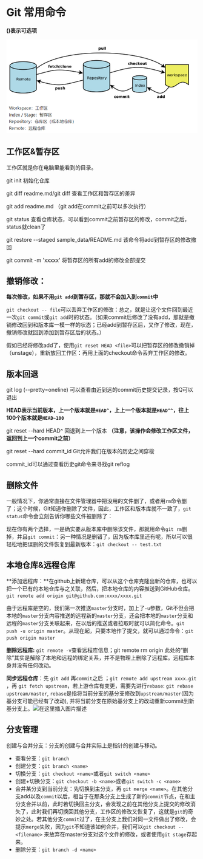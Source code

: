 # Git 常用命令

**()表示可选项**

![image-20220615152415329](.\git_learn.assets\image-20220615152415329.png)

## 工作区&暂存区

工作区就是你在电脑里能看到的目录。

git init 初始化仓库

git diff readme.md/git diff 查看工作区和暂存区的差异

git add readme.md （git add在commit之前可以多次执行）

git status 查看仓库状态，可以看到commit之前暂存区的修改，commit之后，status就clean了

git restore --staged sample_data/README.md 该命令将add到暂存区的修改撤回

git commit -m 'xxxxx' 将暂存区的所有add的修改全部提交

## 撤销修改：

**每次修改，如果不用`git add`到暂存区，那就不会加入到`commit`中**

`git checkout -- file`可以丢弃工作区的修改：总之，就是让这个文件回到最近一次`git commit`或`git add`时的状态。（如果commit后修改了没有add，那就是撤销修改回到和版本库一模一样的状态；已经add到暂存区后，又作了修改，现在，撤销修改就回到添加到暂存区后的状态。）

假如已经将修改add了，使用`git reset HEAD <file>`可以把暂存区的修改撤销掉（unstage），重新放回工作区：再用上面的checkout命令丢弃工作区的修改。

## 版本回退

git log (--pretty=oneline) 可以查看由近到远的commit历史提交记录，按Q可以退出

**HEAD表示当前版本，上一个版本就是`HEAD^`，上上一个版本就是`HEAD^^`，往上100个版本就是`HEAD~100`**

git reset --hard HEAD^ 回退到上一个版本 **（注意，该操作会修改工作区文件，返回到上一个commit之前）**

git reset --hard commit_id Git允许我们在版本的历史之间穿梭

commit_id可以通过查看历史git命令来寻找git reflog

## 删除文件

一般情况下，你通常直接在文件管理器中把没用的文件删了，或者用`rm`命令删了；这个时候，Git知道你删除了文件，因此，工作区和版本库就不一致了，`git status`命令会立刻告诉你哪些文件被删除了：

现在你有两个选择，一是确实要从版本库中删除该文件，那就用命令`git rm`删掉，并且`git commit`：另一种情况是删错了，因为版本库里还有呢，所以可以很轻松地把误删的文件恢复到最新版本：`git checkout -- test.txt`

## 本地仓库&远程仓库

**添加远程库：**在github上新建仓库，可以从这个仓库克隆出新的仓库，也可以把一个已有的本地仓库与之关联，然后，把本地仓库的内容推送到GitHub仓库。`git remote add origin git@github.com:xxxx/xxxx.git`

由于远程库是空的，我们第一次推送`master`分支时，加上了`-u`参数，Git不但会把本地的`master`分支内容推送的远程新的`master`分支，还会把本地的`master`分支和远程的`master`分支关联起来，在以后的推送或者拉取时就可以简化命令。`git push -u origin master`。从现在起，只要本地作了提交，就可以通过命令：`git push origin master`

**删除远程库:** `git remote -v`查看远程库信息；git remote rm origin 此处的“删除”其实是解除了本地和远程的绑定关系，并不是物理上删除了远程库。远程库本身并没有任何改动。

**同步远程仓库**：先 `git add` 再`commit`之后 ；`git remote add upstream xxxx.git` ，再 `git fetch upstream`，若上游仓库有变更，需要先进行`rebase`: `git rebase upstream/master`, `rebase`是指将当前分支的基分支修改到`upstream/master`(因为基分支可能已经有了改动), 并将当前分支在原始基分支上的改动重新commit到新基分支上。![在这里插入图片描述](https://img-blog.csdnimg.cn/12b959efcc454da5a15b9fdec493d61b.png?)

## 分支管理

创建与合并分支：分支的创建与合并实际上是指针的创建与移动。

- 查看分支：`git branch`
- 创建分支：`git branch <name>`
- 切换分支：`git checkout <name>`或者`git switch <name>`
- 创建+切换分支：`git checkout -b <name>`或者`git switch -c <name>`
- 合并某分支到当前分支：先切换到主分支，再 `git merge <name>`。在其他分支add以及`commit`以后，相当于在那条分支上生成了新的`commit`节点，在和主分支合并以前，此时若切换回主分支，会发现之前在其他分支上提交的修改消失了，此时我们再切换回其他分支，工作区的修改又恢复了，这就是`git`的奇妙之处。若其他分支`commit`过了，在主分支上我们对同一文件做出了修改，会提示`merge`失败，因为`git`不知道该如何合并，我们可以`git checkout -- <filename>` 来放弃在master分支对这个文件的修改，或者使用`git stage`存起来。
- 删除分支：`git branch -d <name>`

